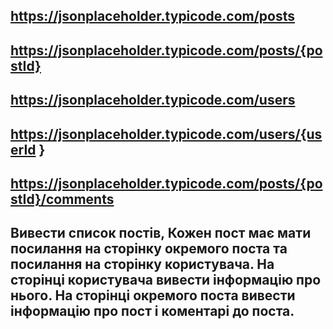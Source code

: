 ## https://jsonplaceholder.typicode.com/posts
## https://jsonplaceholder.typicode.com/posts/{postId}
## https://jsonplaceholder.typicode.com/users
## https://jsonplaceholder.typicode.com/users/{userId }
## https://jsonplaceholder.typicode.com/posts/{postId}/comments
## Вивести список постів, Кожен пост має мати посилання на сторінку окремого поста та посилання на сторінку користувача. На сторінці користувача вивести інформацію про нього. На сторінці окремого поста вивести інформацію про пост і коментарі до поста.